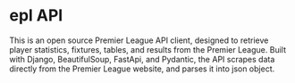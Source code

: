 # epl API

This is an open source Premier League API client, designed to retrieve player statistics, fixtures, tables, and results from the Premier League. Built with Django, BeautifulSoup, FastApi, and Pydantic, the API scrapes data directly from the Premier League website, and parses it into json object.
